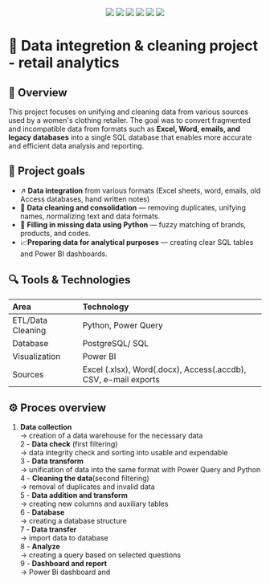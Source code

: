 <p align="center">
  <img src="https://img.shields.io/badge/Python-3.10+-blue.svg?style=for-the-badge&logo=python&logoColor=white"/>
  <img src="https://img.shields.io/badge/PostgreSQL-Data%20Storage-336791?style=for-the-badge&logo=postgresql&logoColor=white"/>
  <img src="https://img.shields.io/badge/Pandas-Data%20Cleaning-150458?style=for-the-badge&logo=pandas&logoColor=white"/>
  <img src="https://img.shields.io/badge/Power%20BI-Reporting-F2C811?style=for-the-badge&logo=powerbi&logoColor=black"/>
  <img src="https://img.shields.io/badge/Status-In%20Progress-orange?style=for-the-badge"/>
  <img src="https://img.shields.io/badge/License-MIT-green?style=for-the-badge"/>
</p>

# 🧠 Data integretion & cleaning project - retail analytics

## 📜 Overview

This project focuses on unifying and cleaning data from various sources used by a women's clothing retailer.
The goal was to convert fragmented and incompatible data from formats such as **Excel, Word, emails, and legacy databases** into a single SQL database that enables more accurate and efficient data analysis and reporting.

## 📌 Project goals

- ↗️ **Data integration** from various formats (Excel sheets, word, emails, old Access databases, hand written notes)
- 🧹 **Data cleaning and consolidation** — removing duplicates, unifying names, normalizing text and data formats.
- 🧠 **Filling in missing data using Python** — fuzzy matching of brands, products, and codes.
- 📈**Preparing data for analytical purposes** — creating clear SQL tables and Power BI dashboards.

## 🔍 Tools & Technologies

| Area              | Technology                                                      |
| :---------------- | :-------------------------------------------------------------- |
| ETL/Data Cleaning | Python, Power Query                                             |
| Database          | PostgreSQL/ SQL                                                 |
| Visualization     | Power BI                                                        |
| Sources           | Excel (.xlsx), Word(.docx), Access(.accdb), CSV, e-mail exports |

## ⚙️ Proces overview

1.  **Data collection**<br>
    -> creation of a data warehouse for the necessary data<br>
    2 - **Data check** (first filtering)<br>
    -> data integrity check and sorting into usable and expendable<br>
    3 - **Data transform**<br>
    -> unification of data into the same format with Power Query and Python<br>
    4 - **Cleaning the data**(second filtering)<br>
    -> removal of duplicates and invalid data<br>
    5 - **Data addition and transform**<br>
    -> creating new columns and auxiliary tables<br>
    6 - **Database**<br>
    -> creating a database structure<br>
    7 - **Data transfer**<br>
    -> import data to database<br>
    8 - **Analyze**<br>
    -> creating a query based on selected questions<br>
    9 - **Dashboard and report**<br>
    -> Power Bi dashboard and
